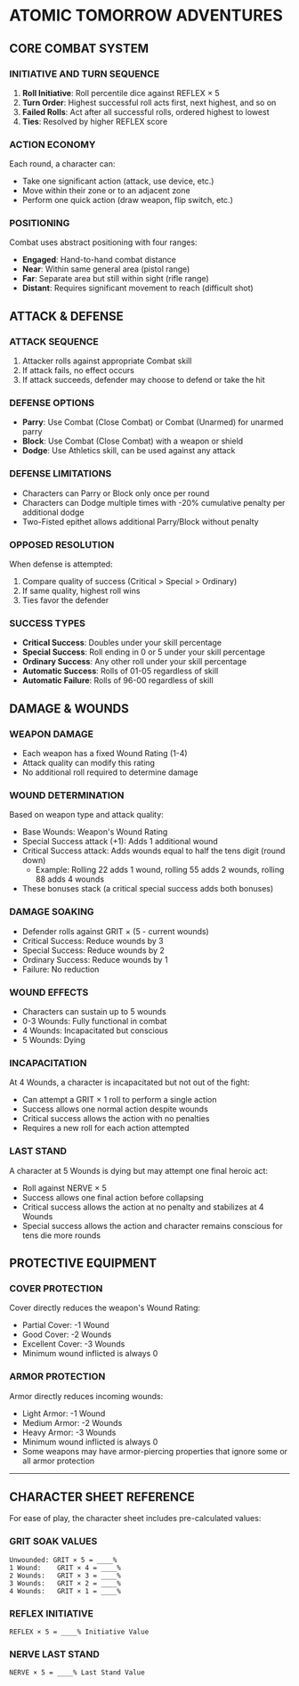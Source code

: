 # ATOMIC TOMORROW ADVENTURES

## CORE COMBAT SYSTEM

### INITIATIVE AND TURN SEQUENCE

1. **Roll Initiative**: Roll percentile dice against REFLEX × 5
2. **Turn Order**: Highest successful roll acts first, next highest, and so on
3. **Failed Rolls**: Act after all successful rolls, ordered highest to lowest
4. **Ties**: Resolved by higher REFLEX score

### ACTION ECONOMY

Each round, a character can:

- Take one significant action (attack, use device, etc.)
- Move within their zone or to an adjacent zone
- Perform one quick action (draw weapon, flip switch, etc.)

### POSITIONING

Combat uses abstract positioning with four ranges:

- **Engaged**: Hand-to-hand combat distance
- **Near**: Within same general area (pistol range)
- **Far**: Separate area but still within sight (rifle range)
- **Distant**: Requires significant movement to reach (difficult shot)

## ATTACK & DEFENSE

### ATTACK SEQUENCE

1. Attacker rolls against appropriate Combat skill
2. If attack fails, no effect occurs
3. If attack succeeds, defender may choose to defend or take the hit

### DEFENSE OPTIONS

- **Parry**: Use Combat (Close Combat) or Combat (Unarmed) for unarmed parry
- **Block**: Use Combat (Close Combat) with a weapon or shield
- **Dodge**: Use Athletics skill, can be used against any attack

### DEFENSE LIMITATIONS

- Characters can Parry or Block only once per round
- Characters can Dodge multiple times with -20% cumulative penalty per additional dodge
- Two-Fisted epithet allows additional Parry/Block without penalty

### OPPOSED RESOLUTION

When defense is attempted:

1. Compare quality of success (Critical > Special > Ordinary)
2. If same quality, highest roll wins
3. Ties favor the defender

### SUCCESS TYPES

- **Critical Success**: Doubles under your skill percentage
- **Special Success**: Roll ending in 0 or 5 under your skill percentage
- **Ordinary Success**: Any other roll under your skill percentage
- **Automatic Success**: Rolls of 01-05 regardless of skill
- **Automatic Failure**: Rolls of 96-00 regardless of skill

## DAMAGE & WOUNDS

### WEAPON DAMAGE

- Each weapon has a fixed Wound Rating (1-4)
- Attack quality can modify this rating
- No additional roll required to determine damage

### WOUND DETERMINATION

Based on weapon type and attack quality:

- Base Wounds: Weapon's Wound Rating
- Special Success attack (+1): Adds 1 additional wound
- Critical Success attack: Adds wounds equal to half the tens digit (round down)
  - Example: Rolling 22 adds 1 wound, rolling 55 adds 2 wounds, rolling 88 adds 4 wounds
- These bonuses stack (a critical special success adds both bonuses)

### DAMAGE SOAKING

- Defender rolls against GRIT × (5 - current wounds)
- Critical Success: Reduce wounds by 3
- Special Success: Reduce wounds by 2
- Ordinary Success: Reduce wounds by 1
- Failure: No reduction

### WOUND EFFECTS

- Characters can sustain up to 5 wounds
- 0-3 Wounds: Fully functional in combat
- 4 Wounds: Incapacitated but conscious
- 5 Wounds: Dying

### INCAPACITATION

At 4 Wounds, a character is incapacitated but not out of the fight:

- Can attempt a GRIT × 1 roll to perform a single action
- Success allows one normal action despite wounds
- Critical success allows the action with no penalties
- Requires a new roll for each action attempted

### LAST STAND

A character at 5 Wounds is dying but may attempt one final heroic act:

- Roll against NERVE × 5
- Success allows one final action before collapsing
- Critical success allows the action at no penalty and stabilizes at 4 Wounds
- Special success allows the action and character remains conscious for tens die more rounds

## PROTECTIVE EQUIPMENT

### COVER PROTECTION

Cover directly reduces the weapon's Wound Rating:

- Partial Cover: -1 Wound
- Good Cover: -2 Wounds
- Excellent Cover: -3 Wounds
- Minimum wound inflicted is always 0

### ARMOR PROTECTION

Armor directly reduces incoming wounds:

- Light Armor: -1 Wound
- Medium Armor: -2 Wounds
- Heavy Armor: -3 Wounds
- Minimum wound inflicted is always 0
- Some weapons may have armor-piercing properties that ignore some or all armor protection

---

## CHARACTER SHEET REFERENCE

For ease of play, the character sheet includes pre-calculated values:

### GRIT SOAK VALUES

```
Unwounded: GRIT × 5 = ____%
1 Wound:    GRIT × 4 = ____%
2 Wounds:   GRIT × 3 = ____%
3 Wounds:   GRIT × 2 = ____%
4 Wounds:   GRIT × 1 = ____%
```

### REFLEX INITIATIVE

```
REFLEX × 5 = ____% Initiative Value
```

### NERVE LAST STAND

```
NERVE × 5 = ____% Last Stand Value
```
